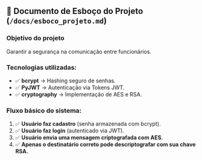 ## 📄 Documento de Esboço do Projeto (`/docs/esboco_projeto.md`)

### **Objetivo do projeto** 
Garantir a segurança na comunicação entre funcionários.

### **Tecnologias utilizadas:**
- ✅ **bcrypt** → Hashing seguro de senhas.
- ✅ **PyJWT** → Autenticação via Tokens JWT.
- ✅ **cryptography** → Implementação de AES e RSA.

### **Fluxo básico do sistema:**
1. ✅ **Usuário faz cadastro** (senha armazenada com bcrypt).
2. ✅ **Usuário faz login** (autenticado via JWT).
3. ✅ **Usuário envia uma mensagem criptografada com AES.**
4. ✅ **Apenas o destinatário correto pode descriptografar com sua chave RSA.**
